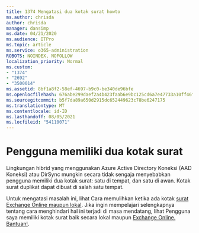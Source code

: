 ```yaml
---
title: 1374 Mengatasi dua kotak surat howto
ms.author: chrisda
author: chrisda
manager: dansimp
ms.date: 04/21/2020
ms.audience: ITPro
ms.topic: article
ms.service: o365-administration
ROBOTS: NOINDEX, NOFOLLOW
localization_priority: Normal
ms.custom:
- "1374"
- "2692"
- "3500014"
ms.assetid: 8bf1a8f2-58ef-4697-b9c0-be340de96bfe
ms.openlocfilehash: 676abe299daef2a4b423faab6e9bc125cd6a7e47733a10ff46f9f492cc5ad34d
ms.sourcegitcommit: b5f7da89a650d2915dc652449623c78be6247175
ms.translationtype: MT
ms.contentlocale: id-ID
ms.lasthandoff: 08/05/2021
ms.locfileid: "54110071"
---
```

# <a name="a-user-has-two-mailboxes"></a>Pengguna memiliki dua kotak surat

Lingkungan hibrid yang menggunakan Azure Active Directory Koneksi (AAD Koneksi) atau DirSync mungkin secara tidak sengaja menyebabkan pengguna memiliki dua kotak surat: satu di tempat, dan satu di awan. Kotak surat duplikat dapat dibuat di salah satu tempat.

Untuk mengatasi masalah ini, lihat Cara memulihkan ketika ada kotak [surat Exchange Online maupun lokal](https://docs.microsoft.com/exchange/troubleshoot/move-mailboxes/mailbox-exists-exo-onpremises). Jika ingin mempelajari selengkapnya tentang cara menghindari hal ini terjadi di masa mendatang, lihat Pengguna saya memiliki kotak surat baik secara lokal maupun [Exchange Online. Bantuan!](https://techcommunity.microsoft.com/t5/Exchange-Team-Blog/My-user-has-a-mailbox-both-on-premises-and-in-Exchange-Online/ba-p/846809).
